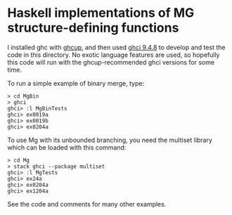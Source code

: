 # Haskell implementations of MG structure-defining functions

I installed ghc with [ghcup](https://www.haskell.org/ghcup/), and then used
[ghci 9.4.8](https://downloads.haskell.org/ghc/latest/docs/users_guide/ghci.html)
to develop and test the code in this directory.
No exotic language features are used, so hopefully this code will
run with the ghcup-recommended ghci versions for some time.

To run a simple example of binary merge, type:

```
> cd MgBin
> ghci
ghci> :l MgBinTests
ghci> ex0019a
ghci> ex0019b
ghci> ex0204a
```

To use Mg with its unbounded branching,
you need the multiset library which can be loaded with this command:

```
> cd Mg
> stack ghci --package multiset
ghci> :l MgTests
ghci> ex24a
ghci> ex0204a
ghci> ex1204a
```

See the code and comments for many other examples.
